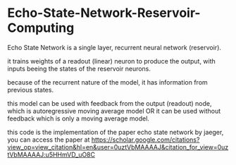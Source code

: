 # Echo-State-Network-Reservoir-Computing
Echo State Network is a single layer, recurrent neural network (reservoir). 

it trains weights of a readout (linear) neuron to produce the output, with inputs beeing the states of the reservoir neurons.

because of the recurrent nature of the model, it has information from previous states. 

this model can be used with feedback from the output (readout) node, which is autoregressive moving average model OR it can be used without feedback which is only a moving average model. 

this code is the implementation of the paper echo state network by jaeger, you can access the paper at https://scholar.google.com/citations?view_op=view_citation&hl=en&user=0uztVbMAAAAJ&citation_for_view=0uztVbMAAAAJ:u5HHmVD_uO8C
